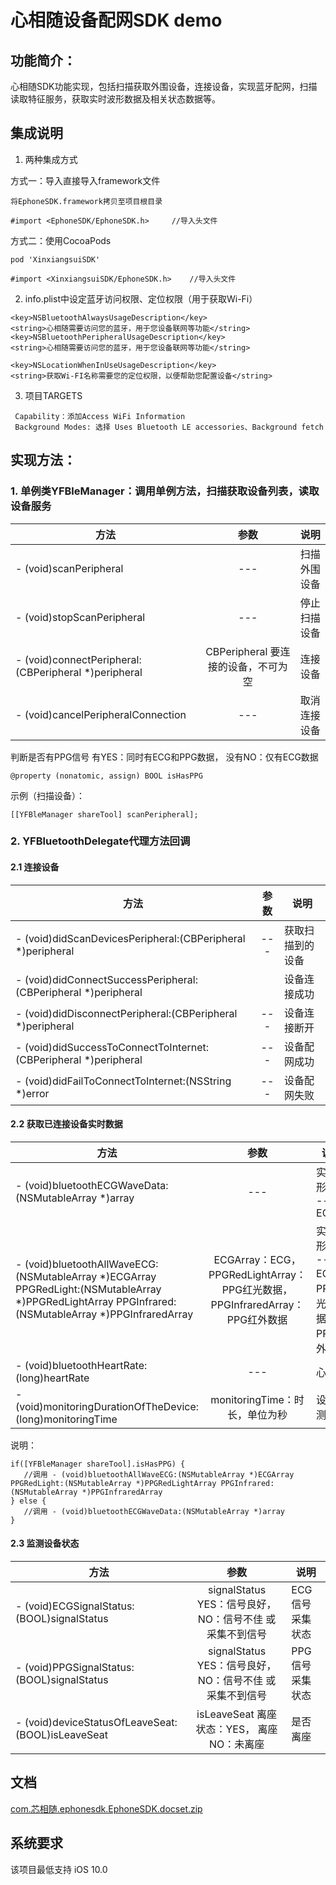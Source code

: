 # 心相随设备配网SDK demo
 
## 功能简介：
   心相随SDK功能实现，包括扫描获取外围设备，连接设备，实现蓝牙配网，扫描读取特征服务，获取实时波形数据及相关状态数据等。
   
   
## 集成说明
1. 两种集成方式 

  方式一：导入直接导入framework文件
```
将EphoneSDK.framework拷贝至项目根目录

#import <EphoneSDK/EphoneSDK.h>     //导入头文件
```
  方式二：使用CocoaPods
```
pod 'XinxiangsuiSDK'

#import <XinxiangsuiSDK/EphoneSDK.h>    //导入头文件
```

2. info.plist中设定蓝牙访问权限、定位权限（用于获取Wi-Fi）
```
<key>NSBluetoothAlwaysUsageDescription</key>
<string>心相随需要访问您的蓝牙，用于您设备联网等功能</string>
<key>NSBluetoothPeripheralUsageDescription</key>
<string>心相随需要访问您的蓝牙，用于您设备联网等功能</string>

<key>NSLocationWhenInUseUsageDescription</key>
<string>获取Wi-FI名称需要您的定位权限，以便帮助您配置设备</string>
```

3. 项目TARGETS
```
 Capability：添加Access WiFi Information
 Background Modes: 选择 Uses Bluetooth LE accessories、Background fetch
 ```


   
## 实现方法：
### 1. 单例类YFBleManager：调用单例方法，扫描获取设备列表，读取设备服务

|方法|参数|说明|
|-------------|:-------------:|-----|
| - (void)scanPeripheral                                 |---| 扫描外围设备 |
| - (void)stopScanPeripheral                             |---| 停止扫描设备 |
| - (void)connectPeripheral:(CBPeripheral *)peripheral   |CBPeripheral 要连接的设备，不可为空| 连接设备 |
| - (void)cancelPeripheralConnection                     |---| 取消连接设备 |



判断是否有PPG信号  有YES：同时有ECG和PPG数据， 没有NO：仅有ECG数据
```
@property (nonatomic, assign) BOOL isHasPPG
```

示例（扫描设备）：
```
[[YFBleManager shareTool] scanPeripheral];
```




### 2. YFBluetoothDelegate代理方法回调

#### 2.1 连接设备
|方法|参数|说明|
|-------------|:-------------:|-----|
| - (void)didScanDevicesPeripheral:(CBPeripheral *)peripheral                             |---| 获取扫描到的设备 |
| - (void)didConnectSuccessPeripheral:(CBPeripheral *)peripheral   || 设备连接成功 |
| - (void)didDisconnectPeripheral:(CBPeripheral *)peripheral                    |---| 设备连接断开 |
| - (void)didSuccessToConnectToInternet:(CBPeripheral *)peripheral                              |---| 设备配网成功 |
| - (void)didFailToConnectToInternet:(NSString *)error                               |---| 设备配网失败 |


#### 2.2 获取已连接设备实时数据
|方法|参数|说明|
|-------------|:-------------:|-----|
| - (void)bluetoothECGWaveData:(NSMutableArray *)array                            |---| 实时波形数据 --- ECG |
| - (void)bluetoothAllWaveECG:(NSMutableArray *)ECGArray PPGRedLight:(NSMutableArray *)PPGRedLightArray PPGInfrared:(NSMutableArray *)PPGInfraredArray  |ECGArray：ECG，PPGRedLightArray：PPG红光数据，PPGInfraredArray：PPG红外数据| 实时波形数据 --- ECG、PPG红光数据、PPG红外数据 |
| - (void)bluetoothHeartRate: (long)heartRate                   |---| 心率 |
| - (void)monitoringDurationOfTheDevice:(long)monitoringTime                            |monitoringTime：时长，单位为秒| 设备监测时长 |

说明：
```
if([YFBleManager shareTool].isHasPPG) {
   //调用 - (void)bluetoothAllWaveECG:(NSMutableArray *)ECGArray PPGRedLight:(NSMutableArray *)PPGRedLightArray PPGInfrared:(NSMutableArray *)PPGInfraredArray  
} else {
   //调用 - (void)bluetoothECGWaveData:(NSMutableArray *)array
}
```

#### 2.3 监测设备状态
|方法|参数|说明|
|-------------|:-------------:|-----|
| - (void)ECGSignalStatus:(BOOL)signalStatus                              |signalStatus  YES：信号良好， NO：信号不佳 或 采集不到信号| ECG信号采集状态 |
| - (void)PPGSignalStatus:(BOOL)signalStatus                  |signalStatus  YES：信号良好， NO：信号不佳 或 采集不到信号| PPG信号采集状态 |
| - (void)deviceStatusOfLeaveSeat:(BOOL)isLeaveSeat                |isLeaveSeat 离座状态：YES， 离座 NO：未离座  | 是否离座 |
  
  
## 文档
[com.芯相随.ephonesdk.EphoneSDK.docset.zip](https://github.com/wlz0610/EphoneSDKTestDemo/files/7553283/com.ephonesdk.EphoneSDK.docset.zip)
   
## 系统要求
该项目最低支持 iOS 10.0






